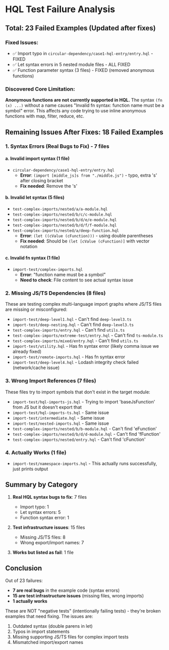 # HQL Test Failure Analysis

## Total: 23 Failed Examples (Updated after fixes)

### Fixed Issues:
- ✅ Import typo in `circular-dependency/case1-hql-entry/entry.hql` - FIXED
- ✅ Let syntax errors in 5 nested module files - ALL FIXED
- ✅ Function parameter syntax (3 files) - FIXED (removed anonymous functions)

### Discovered Core Limitation:
**Anonymous functions are not currently supported in HQL.** The syntax `(fn (x) ...)` without a name causes "Invalid fn syntax: function name must be a symbol" error. This affects any code trying to use inline anonymous functions with map, filter, reduce, etc.

## Remaining Issues After Fixes: 18 Failed Examples

### 1. **Syntax Errors (Real Bugs to Fix) - 7 files**

#### a. Invalid import syntax (1 file)
- `circular-dependency/case1-hql-entry/entry.hql`
  - **Error**: `(import [middle_js]s from "./middle.js")` - typo, extra 's' after closing bracket
  - **Fix needed**: Remove the 's'

#### b. Invalid let syntax (5 files) 
- `test-complex-imports/nested/a/a-module.hql`
- `test-complex-imports/nested/b/c/c-module.hql`
- `test-complex-imports/nested/b/d/e/e-module.hql`
- `test-complex-imports/nested/b/d/f/f-module.hql`
- `test-complex-imports/nested/a/deep-function.hql`
  - **Error**: `(let ((cValue (cFunction)))` - using double parentheses
  - **Fix needed**: Should be `(let [cValue (cFunction)]` with vector notation

#### c. Invalid fn syntax (1 file)
- `import-test/complex-imports.hql`
  - **Error**: "function name must be a symbol"
  - **Need to check**: File content to see actual syntax issue

### 2. **Missing JS/TS Dependencies (8 files)**
These are testing complex multi-language import graphs where JS/TS files are missing or misconfigured:

- `import-test/deep-level1.hql` - Can't find `deep-level3.ts`
- `import-test/deep-nesting.hql` - Can't find `deep-level3.ts`
- `test-complex-imports/entry.hql` - Can't find `utils.ts`
- `test-complex-imports/extreme-test/entry.hql` - Can't find `ts-module.ts`
- `test-complex-imports/mixed/entry.hql` - Can't find `utils.ts`
- `import-test/utility.hql` - Has fn syntax error (likely comma issue we already fixed)
- `import-test/remote-imports.hql` - Has fn syntax error
- `import-test/deep-level4.hql` - Lodash integrity check failed (network/cache issue)

### 3. **Wrong Import References (7 files)**
These files try to import symbols that don't exist in the target module:

- `import-test/hql-imports-js.hql` - Trying to import 'baseJsFunction' from JS but it doesn't export that
- `import-test/hql-imports-ts.hql` - Same issue
- `import-test/intermediate.hql` - Same issue
- `import-test/nested-imports.hql` - Same issue
- `test-complex-imports/nested/b/b-module.hql` - Can't find 'eFunction' 
- `test-complex-imports/nested/b/d/d-module.hql` - Can't find 'fFunction'
- `test-complex-imports/nested/entry.hql` - Can't find 'cFunction'

### 4. **Actually Works (1 file)**
- `import-test/namespace-imports.hql` - This actually runs successfully, just prints output

## Summary by Category

1. **Real HQL syntax bugs to fix**: 7 files
   - Import typo: 1
   - Let syntax errors: 5  
   - Function syntax error: 1

2. **Test infrastructure issues**: 15 files
   - Missing JS/TS files: 8
   - Wrong export/import names: 7

3. **Works but listed as fail**: 1 file

## Conclusion

Out of 23 failures:
- **7 are real bugs** in the example code (syntax errors)
- **15 are test infrastructure issues** (missing files, wrong imports)
- **1 actually works**

These are NOT "negative tests" (intentionally failing tests) - they're broken examples that need fixing. The issues are:
1. Outdated syntax (double parens in let)
2. Typos in import statements
3. Missing supporting JS/TS files for complex import tests
4. Mismatched import/export names